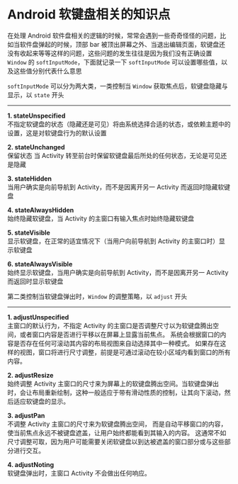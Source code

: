 # Android 软键盘相关的知识点



在处理 Android 软件盘相关的逻辑的时候，常常会遇到一些奇奇怪怪的问题，比如当软件盘弹起的时候，顶部 bar 被顶出屏幕之外、当退出编辑页面，软键盘还没有收起来等等这样的问题，这些问题的发生往往是因为我们没有正确设置 `Window` 的 `softInputMode`，下面就记录一下 `softInputMode` 可以设置哪些值，以及这些值分别代表什么意思

`softInputMode` 可以分为两大类，一类控制当 `Window` 获取焦点后，软键盘隐藏与显示，以 `state` 开头

-----------------------------------------------------------------------------------------------------------------------------

**1. stateUnspecified**    
不指定软键盘的状态（隐藏还是可见）将由系统选择合适的状态，或依赖主题中的设置，这是对软键盘行为的默认设置

**2. stateUnchanged**  
保留状态
当 Activity 转至前台时保留软键盘最后所处的任何状态，无论是可见还是隐藏

**3. stateHidden**     
当用户确实是向前导航到 Activity，而不是因离开另一 Activity 而返回时隐藏软键盘

**4. stateAlwaysHidden**   
始终隐藏软键盘，当 Activity 的主窗口有输入焦点时始终隐藏软键盘

**5. stateVisible**    
显示软键盘，在正常的适宜情况下（当用户向前导航到 Activity 的主窗口时）显示软键盘

**6. stateAlwaysVisible**      
始终显示软键盘，当用户确实是向前导航到 Activity，而不是因离开另一 Activity 而返回时显示软键盘   

第二类控制当软键盘弹出时，`Window` 的调整策略，以 `adjust` 开头

--------------------------------------------
**1. adjustUnspecified**    
主窗口的默认行为，不指定 Activity 的主窗口是否调整尺寸以为软键盘腾出空间，或者窗口内容是否进行平移以在屏幕上显露当前焦点。 系统会根据窗口的内容是否存在任何可滚动其内容的布局视图来自动选择其中一种模式。 如果存在这样的视图，窗口将进行尺寸调整，前提是可通过滚动在较小区域内看到窗口的所有内容。

**2. adjustResize**    
始终调整 Activity 主窗口的尺寸来为屏幕上的软键盘腾出空间。当软键盘弹出时，会让布局重新绘制，这种一般适应于带有滑动性质的控制，让其向下滚动，然后适应软键盘的显示。

**3. adjustPan**    
不调整 Activity 主窗口的尺寸来为软键盘腾出空间， 而是自动平移窗口的内容，使当前焦点永远不被键盘遮盖，让用户始终都能看到其输入的内容。 这通常不如尺寸调整可取，因为用户可能需要关闭软键盘以到达被遮盖的窗口部分或与这些部分进行交互。

**4. adjustNoting**     
软键盘弹出时，主窗口 Activity 不会做出任何响应。

